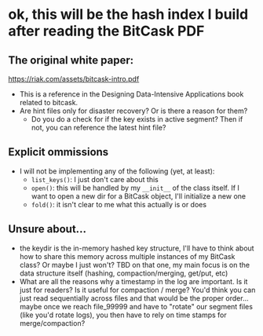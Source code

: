 

# ok, this will be the hash index I build after reading the BitCask PDF

## The original white paper:

https://riak.com/assets/bitcask-intro.pdf

- This is a reference in the Designing Data-Intensive Applications book related to bitcask.
- Are hint files only for disaster recovery? Or is there a reason for them?
    - Do you do a check for if the key exists in active segment? Then if not, you can reference the latest hint file?

## Explicit ommissions

- I will not be implementing any of the following (yet, at least):
    - `list_keys()`: I just don't care about this
    - `open()`: this will be handled by my `__init__` of the class itself. If I want to open a new dir for a BitCask object, I'll initialize a new one
    - `fold()`: it isn't clear to me what this actually is or does

## Unsure about...

- the keydir is the in-memory hashed key structure, I'll have to think about how to share this memory across multiple instances of my BitCask class? Or maybe I just won't? TBD on that one, my main focus is on the data structure itself (hashing, compaction/merging, get/put, etc)
- What are all the reasons why a timestamp in the log are important. Is it just for readers? Is it useful for compaction / merge? You'd think you can just read sequentially across files and that would be the proper order... maybe once we reach file_99999 and have to "rotate" our segment files (like you'd rotate logs), you then have to rely on time stamps for merge/compaction?

